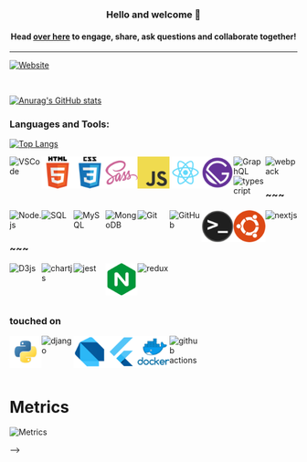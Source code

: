 <h3 align="center">
	Hello and welcome 🙂
</h3>

<h4 align="center">
	Head <a href="https://github.com/Sidahmeders/Sidahmeders/discussions/1">over here</a> to engage, share, ask questions and collaborate together!
</h4>
<hr>

[![Website](https://img.shields.io/website?label=sidahmed.com&style=for-the-badge&url=https%3A%2F%2Fcodestackr.com)](https://ahmed-boutaraa.netlify.app/#projects)

<br />

[![Anurag's GitHub stats](https://github-readme-stats.vercel.app/api?username=Sidahmeders&show_icons=true&theme=algolia)](https://github.com/anuraghazra/github-readme-stats)

### Languages and Tools:

[![Top Langs](https://github-readme-stats.vercel.app/api/top-langs/?username=Sidahmeders&layout=compact&show_icons=true&theme=algolia)](https://github.com/anuraghazra/github-readme-stats)

<img align="left" alt="VSCode" width="56px" src="https://user-images.githubusercontent.com/8563847/27636538-4c87901a-5bc9-11e7-9952-b6596f6dc027.png" />
<img align="left" alt="HTML5" width="56px" src="https://raw.githubusercontent.com/github/explore/80688e429a7d4ef2fca1e82350fe8e3517d3494d/topics/html/html.png" />
<img align="left" alt="CSS3" width="56px" src="https://raw.githubusercontent.com/github/explore/80688e429a7d4ef2fca1e82350fe8e3517d3494d/topics/css/css.png" />
<img align="left" alt="Sass" width="56px" src="https://raw.githubusercontent.com/github/explore/80688e429a7d4ef2fca1e82350fe8e3517d3494d/topics/sass/sass.png" />
<img align="left" alt="JavaScript" width="56px" src="https://raw.githubusercontent.com/github/explore/80688e429a7d4ef2fca1e82350fe8e3517d3494d/topics/javascript/javascript.png" />
<img align="left" alt="React" width="56px" src="https://raw.githubusercontent.com/github/explore/80688e429a7d4ef2fca1e82350fe8e3517d3494d/topics/react/react.png" />
<img align="left" alt="Gatsby" width="56px" src="https://raw.githubusercontent.com/github/explore/e94815998e4e0713912fed477a1f346ec04c3da2/topics/gatsby/gatsby.png" />
<img align="left" alt="GraphQL" width="56px" src="https://upload.wikimedia.org/wikipedia/commons/thumb/1/17/GraphQL_Logo.svg/768px-GraphQL_Logo.svg.png" />
<img align="left" alt="webpack" width="56px" src="https://www.xeodev.com/images/blog-webpack-lg.png" />
<img align="left" alt="typescript" width="56px" src="https://cdn-icons-png.flaticon.com/512/919/919832.png" />

<br />
<br />

### ~~~

<img align="left" alt="Node.js" width="56px" src="https://cdn-icons-png.flaticon.com/512/919/919825.png" />
<img align="left" alt="SQL" width="56px" src="https://cdn-icons-png.flaticon.com/512/603/603156.png" />
<img align="left" alt="MySQL" width="56px" src="https://www.pngplay.com/wp-content/uploads/7/Mysql-Logo-PNG-Free-File-Download.png" />
<img align="left" alt="MongoDB" width="56px" src="https://smartmindsteam.com/wp-content/uploads/2021/07/mon.png" />
<img align="left" alt="Git" width="56px" src="https://upload.wikimedia.org/wikipedia/commons/thumb/3/3f/Git_icon.svg/1024px-Git_icon.svg.png" />
<img align="left" alt="GitHub" width="56px" src="https://pngimg.com/uploads/github/github_PNG72.png" />
<img align="left" alt="Terminal" width="56px" src="https://raw.githubusercontent.com/github/explore/80688e429a7d4ef2fca1e82350fe8e3517d3494d/topics/terminal/terminal.png" />
<img align="left" alt="linux" width="56px" src="https://raw.githubusercontent.com/github/explore/80688e429a7d4ef2fca1e82350fe8e3517d3494d/topics/ubuntu/ubuntu.png" />
<img align="left" alt="nextjs" width="56px" src="https://www.rlogical.com/wp-content/uploads/2021/08/Rlogical-Blog-Images-thumbnail.png" />
<br />
<br />

### ~~~

<img align="left" alt="D3js" width="56px" src="https://raw.githubusercontent.com/d3/d3-logo/master/d3.png" />
<img align="left" alt="chartjs" width="56px" src="https://scicoding.com/content/images/2021/09/chartjs-logo-1.svg" />
<img align="left" alt="jest" width="56px" src="https://user-images.githubusercontent.com/10525473/50372432-95dcd880-0611-11e9-9432-58de9be26b3b.png" />
<img align="left" alt="NGINX" width="56px" src="https://raw.githubusercontent.com/github/explore/2c7e603b797535e5ad8b4beb575ab3b7354666e1/topics/nginx/nginx.png" />
<img align="left" alt="redux" width="56px" src="https://miro.medium.com/max/1400/0*U2DmhXYumRyXH6X1.png" />

<br />
<br />
<br />
<br />

### touched on

<img align="left" alt="python" width="56px" src="https://raw.githubusercontent.com/github/explore/80688e429a7d4ef2fca1e82350fe8e3517d3494d/topics/python/python.png" />
<img align="left" alt="django" width="56px" src="https://icon-library.com/images/django-icon/django-icon-0.jpg" />
<img align="left" alt="dart" width="56px" src="https://raw.githubusercontent.com/github/explore/80688e429a7d4ef2fca1e82350fe8e3517d3494d/topics/dart/dart.png" />
<img align="left" alt="flutter" width="56px" src="https://raw.githubusercontent.com/github/explore/80688e429a7d4ef2fca1e82350fe8e3517d3494d/topics/flutter/flutter.png" />

<img align="left" alt="docker" width="56px" src="https://raw.githubusercontent.com/github/explore/80688e429a7d4ef2fca1e82350fe8e3517d3494d/topics/docker/docker.png" />
<img align="left" alt="github actions" width="56px" src="https://avatars.githubusercontent.com/u/54465427?v=4" />


<br />
<br />
<br />
<br />

# Metrics

![Metrics](https://metrics.lecoq.io/Sidahmeders)

-->
